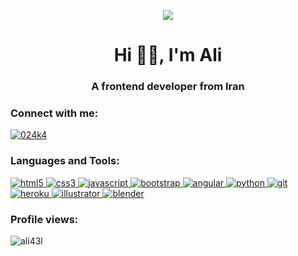 <p align="center"><img src="https://user-images.githubusercontent.com/87234097/212570833-6fcc94c2-12ca-491a-bc1a-8721925fb058.png"> </p>

<h1 align="center">Hi 👋🏼, I'm Ali</h1>
<h3 align="center">A frontend developer from Iran</h3>


<h3 align="left">Connect with me:</h3>
<p align="left">
<a href="https://instagram.com/" target="blank"><img align="center" src="https://img.shields.io/static/v1?style=for-the-badge&message=Instagram&color=E4405F&logo=Instagram&logoColor=FFFFFF&label=" alt="024k4"/></a>

</p>

<h3 align="left">Languages and Tools:</h3>
<p align="left"> 
<a href="https://www.w3.org/html/" target="_blank" rel="noreferrer"> <img src="https://img.shields.io/static/v1?style=for-the-badge&message=HTML5&color=E34F26&logo=HTML5&logoColor=FFFFFF&label=" alt="html5"/> </a><a href="https://www.w3schools.com/css/" target="_blank" rel="noreferrer"> <img src="https://img.shields.io/static/v1?style=for-the-badge&message=CSS3&color=1572B6&logo=CSS3&logoColor=FFFFFF&label=" alt="css3"/> </a><a href="https://developer.mozilla.org/en-US/docs/Web/JavaScript" target="_blank" rel="noreferrer"> <img src="https://img.shields.io/static/v1?style=for-the-badge&message=JavaScript&color=222222&logo=JavaScript&logoColor=F7DF1E&label=" alt="javascript"/> </a><a href="https://getbootstrap.com" target="_blank" rel="noreferrer"> <img src="https://img.shields.io/static/v1?style=for-the-badge&message=Bootstrap&color=7952B3&logo=Bootstrap&logoColor=FFFFFF&label=" alt="bootstrap"/> </a><a href="https://angular.io" target="_blank" rel="noreferrer"> <img src="https://img.shields.io/static/v1?style=for-the-badge&message=Angular&color=DD0031&logo=Angular&logoColor=FFFFFF&label=" alt="angular"/> </a><a href="https://www.python.org" target="_blank" rel="noreferrer"> <img src="https://img.shields.io/static/v1?style=for-the-badge&message=Python&color=3776AB&logo=Python&logoColor=FFFFFF&label=" alt="python"/> </a> <a href="https://git-scm.com/" target="_blank" rel="noreferrer"> <img src="https://img.shields.io/static/v1?style=for-the-badge&message=git&color=000000&logo=git&logoColor=FFFFFF&label=" alt="git"/> </a><a href="https://heroku.com" target="_blank" rel="noreferrer"> <img src="https://img.shields.io/static/v1?style=for-the-badge&message=Heroku&color=430098&logo=Heroku&logoColor=FFFFFF&label=" alt="heroku"/> </a><a href="https://www.adobe.com/in/products/illustrator.html" target="_blank" rel="noreferrer"> <img src="https://img.shields.io/static/v1?style=for-the-badge&message=Adobe+Illustrator&color=222222&logo=Adobe+Illustrator&logoColor=FF9A00&label=" alt="illustrator"/> </a><a href="https://www.blender.org/" target="_blank" rel="noreferrer"> <img src="https://img.shields.io/static/v1?style=for-the-badge&message=Blender&color=F5792A&logo=Blender&logoColor=FFFFFF&label=" alt="blender"/> </a>
</p>

<h3 align="left">Profile views:</h3>

<p align="left"> <img src="https://komarev.com/ghpvc/?username=ali43l&label=Profile%20views&color=0e75b6&style=for-the-badge" alt="ali43l" /> </p>
